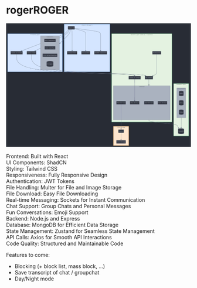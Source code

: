 ﻿# rogerROGER
![architecture](archPicChatTwo.JPG)


Frontend: Built with React<br />
UI Components: ShadCN<br />
Styling: Tailwind CSS<br />
Responsiveness: Fully Responsive Design<br />
Authentication: JWT Tokens<br />
File Handling: Multer for File and Image Storage<br />
File Download: Easy File Downloading<br />
Real-time Messaging: Sockets for Instant Communication<br />
Chat Support: Group Chats and Personal Messages<br />
Fun Conversations: Emoji Support<br />
Backend: Node.js and Express<br />
Database: MongoDB for Efficient Data Storage<br />
State Management: Zustand for Seamless State Management<br />
API Calls: Axios for Smooth API Interactions<br />
Code Quality: Structured and Maintainable Code<br />

Features to come:<br />
- Blocking (+ block list, mass block, ...)<br />
- Save transcript of chat / groupchat<br />
- Day/Night mode<br />

